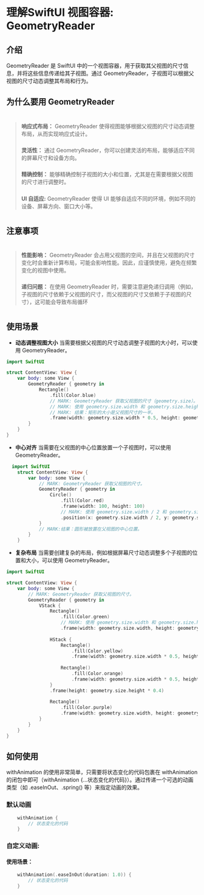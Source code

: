 
# 理解SwiftUI 视图容器: GeometryReader


## 介绍
GeometryReader 是 SwiftUI 中的一个视图容器，用于获取其父视图的尺寸信息，并将这些信息传递给其子视图。通过 GeometryReader，子视图可以根据父视图的尺寸动态调整其布局和行为。

## 为什么要用 GeometryReader
>  #
>**响应式布局：** GeometryReader 使得视图能够根据父视图的尺寸动态调整布局，从而实现响应式设计。
>  #####
>**灵活性：** 通过 GeometryReader，你可以创建灵活的布局，能够适应不同的屏幕尺寸和设备方向。
>  #####
>**精确控制：**  能够精确控制子视图的大小和位置，尤其是在需要根据父视图的尺寸进行调整时。
>  #####
>**UI 自适应:** GeometryReader 使得 UI 能够自适应不同的环境，例如不同的设备、屏幕方向、窗口大小等。
>  #


## 注意事项
>#
>**性能影响：** GeometryReader 会占用父视图的空间，并且在父视图的尺寸变化时会重新计算布局，可能会影响性能。因此，应谨慎使用，避免在频繁变化的视图中使用。
>###
>**递归问题：** 在使用 GeometryReader 时，需要注意避免递归调用（例如，子视图的尺寸依赖于父视图的尺寸，而父视图的尺寸又依赖于子视图的尺寸），这可能会导致布局循环
>#
## 使用场景
- **动态调整视图大小** 当需要根据父视图的尺寸动态调整子视图的大小时，可以使用 GeometryReader。

```swift
import SwiftUI

struct ContentView: View {
    var body: some View {
        GeometryReader { geometry in
            Rectangle()
                .fill(Color.blue)
                // MARK: GeometryReader 获取父视图的尺寸（geometry.size）。
                // MARK: 使用 geometry.size.width 和 geometry.size.height 动态调整矩形的大小。
                // MARK: 结果：矩形的大小是父视图尺寸的一半。
                .frame(width: geometry.size.width * 0.5, height: geometry.size.height * 0.5)
        }
    }
}
```
- **中心对齐** 当需要在父视图的中心位置放置一个子视图时，可以使用 GeometryReader。
``` swift
  import SwiftUI
    struct ContentView: View {
        var body: some View {
            // MARK: GeometryReader 获取父视图的尺寸。
            GeometryReader { geometry in
                Circle()
                    .fill(Color.red)
                    .frame(width: 100, height: 100)
                    // MARK: 使用 geometry.size.width / 2 和 geometry.size.height / 2 计算中心位置。
                    .position(x: geometry.size.width / 2, y: geometry.size.height / 2)
            }
            // MARK:结果：圆形被放置在父视图的中心位置。
        }
    }
```

- **复杂布局** 当需要创建复杂的布局，例如根据屏幕尺寸动态调整多个子视图的位置和大小，可以使用 GeometryReader。
``` swift
import SwiftUI

struct ContentView: View {
    var body: some View {
        // MARK: GeometryReader 获取父视图的尺寸。
        GeometryReader { geometry in
            VStack {
                Rectangle()
                    .fill(Color.green)
                    // MARK: 使用 geometry.size.width 和 geometry.size.height 动态调整多个矩形的大小和位置。
                    .frame(width: geometry.size.width, height: geometry.size.height * 0.3)
                
                HStack {
                    Rectangle()
                        .fill(Color.yellow)
                        .frame(width: geometry.size.width * 0.5, height: geometry.size.height * 0.4)
                    
                    Rectangle()
                        .fill(Color.orange)
                        .frame(width: geometry.size.width * 0.5, height: geometry.size.height * 0.4)
                }
                .frame(height: geometry.size.height * 0.4)
                
                Rectangle()
                    .fill(Color.purple)
                    .frame(width: geometry.size.width, height: geometry.size.height * 0.3)
            }
        }
    }
}

```

## 如何使用
withAnimation 的使用非常简单，只需要将状态变化的代码包裹在 withAnimation 的闭包中即可（withAnimation {...状态变化的代码}）。通过传递一个可选的动画类型（如 .easeInOut、.spring() 等）来指定动画的效果。

### 默认动画
```swift
    withAnimation {
        // 状态变化的代码
    }
```

### 自定义动画:
#### 使用场景：
```swift
    withAnimation(.easeInOut(duration: 1.0)) {
        // 状态变化的代码
    }
```
